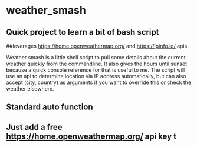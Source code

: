 # weather_smash
## Quick project to learn a bit of bash script 
##leverages https://home.openweathermap.org/ and https://ipinfo.io/ apis

Weather smash is a little shell script to pull some details about the current weather quickly from the commandline. It also gives the
hours until sunset because a quick console reference for that is useful to me. The script will use an api to determine location via IP address
automatically, but can also accept (city, country) as arguments if you want to override this or check the weather elsewhere.

## Standard auto function

## Just add a free https://home.openweathermap.org/ api key t
